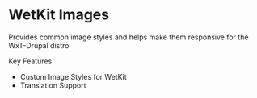 WetKit Images
===============
Provides common image styles and helps make them responsive for the WxT-Drupal distro

Key Features
* Custom Image Styles for WetKit
* Translation Support